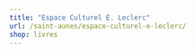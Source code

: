 ```yaml
---
title: "Espace Culturel E. Leclerc"
url: /saint-aunes/espace-culturel-e-leclerc/
shop: livres
---
```

